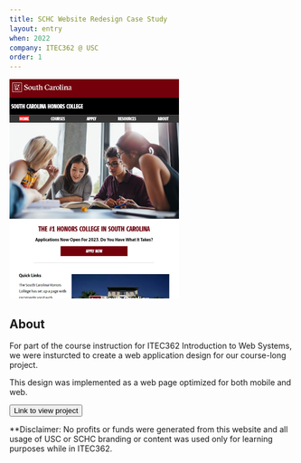 ```yaml
---
title: SCHC Website Redesign Case Study
layout: entry
when: 2022
company: ITEC362 @ USC
order: 1
---
```

<img src="/assets/images/schc.jpg" alt="Screenshot of the re-imagined SCHC website" width="300px">

## About 
For part of the course instruction for ITEC362 Introduction to Web Systems, we were insturcted to create a web application design for our course-long project.

This design was implemented as a web page optimized for both mobile and web. 

<button onclick="window.location='/assets/schc_html/index.html'" class="story-button">Link to view project</button>

**Disclaimer: No profits or funds were generated from this website and all usage of USC or SCHC branding or content was used only for learning purposes while in ITEC362.